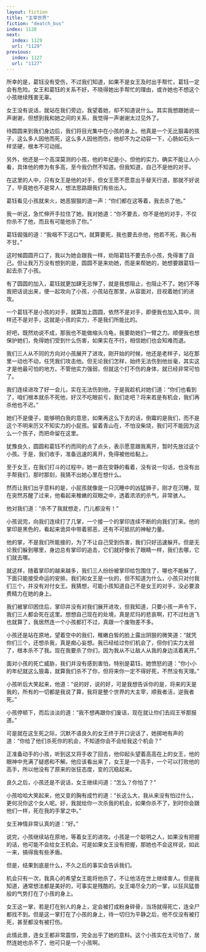 ```yaml
---
layout: fiction
title: "主宰世界"
fiction: "deatch_bus"
index: 1128
next:
  index: 1129
  url: "1129"
previous:
  index: 1127
  url: "1127"
---
```

所幸的是，葛钰没有受伤，不过我们知道，如果不是女王及时出手帮忙，葛钰一定会有危险。女王和葛钰的关系不好，不晓得她出手帮忙的理由，或许她也不想这个小孩继续残害无辜。

女王没有说话，就站在我们旁边，我望着她，却不知道说什么。其实我想跟她说一声谢谢，但想到我和她之间的关系，我觉得一声谢谢太过见外了。

待圆圆来到我们身边后，我们将目光集中在小孩的身上。他真是一个无比狠毒的孩子，这么多人因他而死，这么多人因他而伤，他却不为之动容一下，心肠如石头一样坚硬，根本不可动摇。

另外，他还是一个高深莫测的小孩，他的年纪是小，但他的实力，确实不能让人小看，具体他的修为有多高，至今我仍然不知道。但我知道，自己不是他的对手。

在这里的人中，只有女王是他的对手，但女王愿不愿意出手替天行道，那就不好说了，毕竟她也不是常人，想法思路跟我们有些出入。

葛钰看见小孩就来火，她恶狠狠的道一声：“你们都在这等着，我去杀了他。”

我一听这，急忙伸开手拉住了她，我对她道：“你不要去，你不是他的对手，不仅你杀不了他，而且有可能他杀了你。”

葛钰倔强的道：“我咽不下这口气，就算要死，我也要去杀他，他若不死，我心有不甘。”

这时候圆圆开口了，我以为她会跟我一样，劝阻葛钰不要去杀小孩，免得害了自己。但让我万万没有想到的是，圆圆不是来劝她，而是来帮她的，她想要跟葛钰一起去杀了小孩。

有了圆圆的加入，葛钰就更加肆无忌惮了，就是我想阻止，也阻止不了。她们不等我把话说出来，便一起攻向了小孩，小孩站在那里，从容面对，目视着她们的进攻。

一个葛钰不是小孩的对手，就算加上圆圆，依然不是对手，即便我也加入其中，同样还不是对手，这就是小孩的实力，不是我们所能比的。

好吧，既然劝说不成，那我也不能做缩头乌龟，我要助她们一臂之力。顺便我也想保护她们，免得她们受到什么伤害，如果实在不行，相信她们也会知难而退。

我们三人从不同的方向对小孩展开了进攻，刚开始的时候，他还是老样子，站在那里一动也不动，任凭我们攻击他。但无论我们怎样，始终无法伤到他丝毫，其实这才是他最可怕的地方。不管他实力强弱，但就这个打不伤的身体，就已经非常可怕了。

我们连续进攻了好一会儿，实在无法伤到他，于是我趁机对她们道：“你们也看到了，咱们根本就杀不死他，好汉不吃眼前亏，我们走吧？将来若是有机会，我们再杀他也不迟。”

她们不是傻子，能够明白我的意思，如果再这么下去的话，倒霉的是我们，而不是这个不明来历又不知实力的小屁孩。留着青山在，不怕没柴烧，我们可不能因为这么一个孩子，而把命留在这里。

犹豫良久，圆圆和葛钰不约而同的点了点头，表示愿意跟我离开，暂时先放过这个小孩。于是，我们收手，准备迅速的离开，免得被他给黏上。

至于女王，在我们打斗的过程中，她一直在安静的看着，没有说一句话，也没有出手帮我们，那时那刻，我猜不出她心里在想什么。

然而让我们出乎意料的是，小屁孩就像是一只沉睡中的凶猛狮子，刚才在沉睡，现在突然苏醒了过来，他看起来稚嫩的双眼之中，透着浓浓的杀气，非常骇人。

他对我们道：“杀不了我就想走，门儿都没有！”

小孩说完，向我们连续打了几掌，一个接一个的掌印连续不断的向我们打来。他的掌印是黑色的，看起来诡异中带着邪恶，还有不可抵抗的神秘力量。

他的掌，不是我们所能接的，为了不让自己受到伤害，我们只好迅速躲开。但是无论我们躲到哪里，身边总有掌印的追击，它们就好像长了眼睛一样，我们去哪，它们就去哪。

就这样，随着掌印的越来越多，我们三人纷纷被掌印给包围住了，哪也不能躲了，下面只能接受命运的安排。我们和女王是一伙的，但不知道为什么，小孩只对付我们三个，并没有对付女王。我猜想，可能小孩知道自己不是女王的对手，没必要浪费精力在她的身上。

我们被掌印困住后，掌印并没有对我们展开进攻，但我知道，只要小孩一声令下，我们三人都会死在这里。想想自己现在的处境，真是尼玛的悲哀啊，打不过杜逍飞也就算了，我居然连一个小孩都打不过，真跟一个废物差不多。

小孩还是站在原地，望着空中的我们，稚嫩白皙的脸上露出阴狠的微笑道：“就凭你们三个，还想杀我，真是痴心妄想。我已经给过你们机会了，但你们实力太弱了，根本杀不了我。现在我要杀了你们，因为我从不让敌人从我的身边活着离开。”

面对小孩的死亡威胁，我们并没有感到害怕，特别是葛钰，她愤怒的道：“你小小的年纪就这么狠毒，就算我们杀不了你，但将来你一定不得好死，不然没有天理。”

小孩听后大笑起来，他道：“说的好，说的好，可是我想告诉你的是，将来的天是我的，所有的一切都是我说了算，我将是整个世界的大主宰，顺我者活，逆我者死。”

小孩停顿下，而后淡淡的道：“我不想再跟你们废话，现在就让你们去阎王爷那报道。”

可是就在这生死之际，沉默不语良久的女王终于开口说话了，她掷地有声的道：“你给了他们杀死你的机会，不知道你会不会给我这个机会？”

正准备动手的小孩，听到这又将手收了回去，他仰起头望着高高在上的女王，他的眼神中充满了疑惑和不解。他应该看出来了，女王是一个高手，一个可以打败他的高手，所以他没有了原来的张狂态度，变的沉稳起来。

良久之后，小孩还是不说话，女王继续问道：“怎么？你怕了？”

小孩哈哈大笑起来，他又变的胸有成竹的道：“长这么大，我从来没有怕过什么，更何况你这个女人呢。好，我就给你一次杀我的机会，如果你杀不了，到时你会跟他们一样，死在我的手掌之中。”

女王神情非常认真的道：“好。”

说完，小孩继续站在原地，等着女王的进攻。小孩是一个聪明之人，如果没有把握的话，他可能不会给女王机会。可是如果女王没有把握，那她也不会这样说，如此一来，搞得我有些矛盾。

但是，结果到底是什么，不久之后的事实会告诉我们。

机会只有一次，我真心的希望女王能将他杀了，不让他活在世上继续害人。但是我知道，通常想法都是美好的，可事实是残酷的。女王竭尽全力的一掌，以狂风猛兽般的气势打在了小孩的身上。

女王这一掌，若是打在别人的身上，定会被打成粉身碎骨，当场就得死亡，连全尸都找不到。但是这一掌打在了小孩的身上，待一切归为平静之后，他不仅没有被打死，甚至都没有被打伤。

此情此景，连女王都非常震惊，完全出乎了她的意料。这个小孩实在太可怕了，居然连她也杀不了，他可只是一个小孩啊。